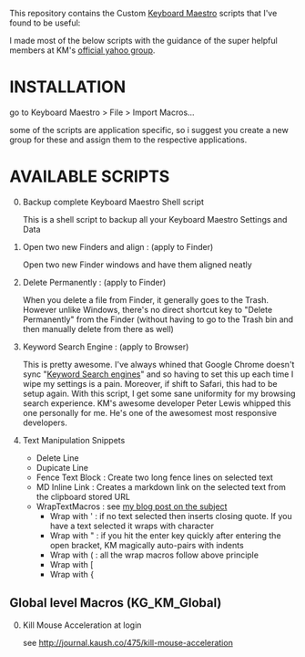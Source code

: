 This repository contains the Custom [Keyboard Maestro](http://www.keyboardmaestro.com/main/) scripts that I've found to be useful:

I made most of the below scripts with the guidance of the super helpful members at KM's [official yahoo group](http://tech.groups.yahoo.com/group/keyboard_maestro/).

# INSTALLATION

go to Keyboard Maestro > File > Import Macros...

some of the scripts are application specific, so i suggest you create a new group for these and assign them to the respective applications.

# AVAILABLE SCRIPTS

0.  Backup complete Keyboard Maestro Shell script

    This is a shell script to backup all your Keyboard Maestro Settings and Data 

1.  Open two new Finders and align : (apply to Finder)

    Open two new Finder windows and have them aligned neatly

2. Delete Permanently : (apply to Finder) 

    When you delete a file from Finder, it generally goes to the Trash. However unlike Windows, there's no direct shortcut key to "Delete Permanently" from the Finder (without having to go to the Trash bin and then manually delete from there as well)

3. Keyword Search Engine  : (apply to Browser)

    This is pretty awesome. I've always whined that Google Chrome doesn't sync "[Keyword Search engines](http://www.google.com/support/chrome/bin/answer.py?answer=95653)" and so having to set this up each time I wipe my settings is a pain. Moreover, if shift to Safari, this had to be setup again. With this script, I get some sane uniformity for my browsing search experience. KM's awesome developer Peter Lewis whipped this one personally for me. He's one of the awesomest most responsive developers. 

4. Text Manipulation Snippets
    
    + Delete Line
    + Dupicate Line
    + Fence Text Block  : Create two long fence lines on selected text
    + MD Inline Link    : Creates a markdown link on the selected text from the clipboard stored URL
    + WrapTextMacros    : see [my blog post on the subject](http://journal.kaush.co/453/true-textmate-like-auto-pairing-with-bbedit-using-keyboard-maestro)
        - Wrap with '   : if no text selected then inserts closing quote. If you have a text selected it wraps with character
        - Wrap with "   : if you hit the enter key quickly after entering the open bracket, KM magically auto-pairs with indents
        - Wrap with (   : all the wrap macros follow above principle
        - Wrap with [
        - Wrap with {

## Global level Macros (KG_KM_Global)
   
0.  Kill Mouse Acceleration at login

    see http://journal.kaush.co/475/kill-mouse-acceleration ‎
